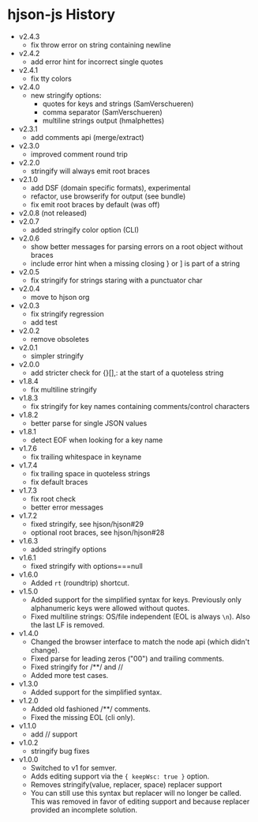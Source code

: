 # hjson-js History

- v2.4.3
  - fix throw error on string containing newline
- v2.4.2
  - add error hint for incorrect single quotes
- v2.4.1
  - fix tty colors
- v2.4.0
  - new stringify options:
    - quotes for keys and strings (SamVerschueren)
    - comma separator (SamVerschueren)
    - multiline strings output (hmalphettes)
- v2.3.1
  - add comments api (merge/extract)
- v2.3.0
  - improved comment round trip
- v2.2.0
  - stringify will always emit root braces
- v2.1.0
  - add DSF (domain specific formats), experimental
  - refactor, use browserify for output (see bundle)
  - fix emit root braces by default (was off)
- v2.0.8 (not released)
- v2.0.7
  - added stringify color option (CLI)
- v2.0.6
  - show better messages for parsing errors on a root object without braces
  - include error hint when a missing closing } or ] is part of a string
- v2.0.5
  - fix stringify for strings staring with a punctuator char
- v2.0.4
  - move to hjson org
- v2.0.3
  - fix stringify regression
  - add test
- v2.0.2
  - remove obsoletes
- v2.0.1
  - simpler stringify
- v2.0.0
  - add stricter check for {}[],: at the start of a quoteless string
- v1.8.4
  - fix multiline stringify
- v1.8.3
  - fix stringify for key names containing comments/control characters
- v1.8.2
  - better parse for single JSON values
- v1.8.1
  - detect EOF when looking for a key name
- v1.7.6
  - fix trailing whitespace in keyname
- v1.7.4
  - fix trailing space in quoteless strings
  - fix default braces
- v1.7.3
  - fix root check
  - better error messages
- v1.7.2
  - fixed stringify, see hjson/hjson#29
  - optional root braces, see hjson/hjson#28
- v1.6.3
  - added stringify options
- v1.6.1
  - fixed stringify with options===null
- v1.6.0
  - Added `rt` (roundtrip) shortcut.
- v1.5.0
  - Added support for the simplified syntax for keys. Previously only alphanumeric keys were allowed without quotes.
  - Fixed multiline strings: OS/file independent (EOL is always `\n`). Also the last LF is removed.
- v1.4.0
  - Changed the browser interface to match the node api (which didn't change).
  - Fixed parse for leading zeros ("00") and trailing comments.
  - Fixed stringify for /**/ and //
  - Added more test cases.
- v1.3.0
  - Added support for the simplified syntax.
- v1.2.0
  - Added old fashioned /**/ comments.
  - Fixed the missing EOL (cli only).
- v1.1.0
  - add // support
- v1.0.2
  - stringify bug fixes
- v1.0.0
  - Switched to v1 for semver.
  - Adds editing support via the `{ keepWsc: true }` option.
  - Removes stringify(value, replacer, space) replacer support
  - You can still use this syntax but replacer will no longer be called. This was removed in favor of editing support and because replacer provided an incomplete solution.
